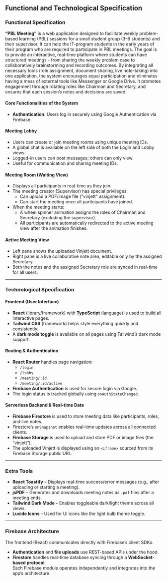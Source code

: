 ## Functional and Technological Specification

### Functional Specification

**“PBL Meeting”** is a web application designed to facilitate weekly problem-based learning (PBL) sessions for a small student group (3–6 students) and their supervisor. It can help the IT-program students in the early years of their program who are required to participate in PBL meetings.
The goal is to provide an interactive, real-time platform where students can have structured meetings  - from sharing the weekly problem case to collaboratively brainstorming and recording outcomes. By integrating all necessary tools (role assignment, document sharing, live note-taking) into one application, the system encourages equal participation and eliminates having a mess of external tools like Messenger or Google Drive. It promotes engagement through rotating roles like Chairman and Secretary, and ensures that each session’s notes and decisions are saved.

#### Core Functionalities of the System

- **Authentication**: Users log in securely using Google Authentication via Firebase.

#### Meeting Lobby

- Users can create or join meeting rooms using unique meeting IDs.
- A global chat is available on the left side of both the Login and Lobby views.
- Logged-in users can post messages; others can only view.
- Useful for communication and sharing meeting IDs.

#### Meeting Room (Waiting View)

- Displays all participants in real-time as they join.
- The meeting creator (Supervisor) has special privileges:
  - Can upload a PDF/image file ("vinjett" assignment).
  - Can start the meeting once all participants have joined.
- When the meeting starts:
  - A wheel spinner animation assigns the roles of Chairman and Secretary (excluding the supervisor).
  - All participants are automatically redirected to the active meeting view after the animation finishes.

#### Active Meeting View

- Left pane shows the uploaded Vinjett document.
- Right pane is a live collaborative note area, editable only by the assigned Secretary.
- Both the notes and the assigned Secretary role are synced in real-time for all users.

---




### Technological Specification

#### Frontend (User Interface)

- **React** (library/framework) with **TypeScript** (language) is used to build all interactive pages.
- **Tailwind CSS** (framework) helps style everything quickly and consistently.
- A **dark mode toggle** is available on all pages using Tailwind’s dark mode support.

#### Routing & Authentication

- **React Router** handles page navigation:
  - `/login`
  - `/lobby`
  - `/meeting/:id`
  - `/meeting/:id/active`
- **Firebase Authentication** is used for secure login via Google.
- The login status is tracked globally using `onAuthStateChanged`.

#### Serverless Backend & Real-time Data

- **Firebase Firestore** is used to store meeting data like participants, roles, and live notes.
- Firestore’s `onSnapshot` enables real-time updates across all connected clients.
- **Firebase Storage** is used to upload and store PDF or image files (the “vinjett”).
- The uploaded Vinjett is displayed using an `<iframe>` sourced from its Firebase Storage public URL.

---

### Extra Tools

- **React Toastify** – Displays real-time success/error messages (e.g., after uploading or starting a meeting).
- **jsPDF** – Generates and downloads meeting notes as `.pdf` files after a meeting ends.
- **Tailwind Dark Mode** – Enables toggleable dark/light theme across all views.
- **Lucide Icons** – Used for UI icons like the light bulb theme toggle.

---

### Firebase Architecture

The frontend (React) communicates directly with Firebase’s client SDKs.  
- **Authentication** and **file uploads** use REST-based APIs under the hood.  
- **Firestore** handles real-time database syncing through a **WebSocket-based protocol**.  
Each Firebase module operates independently and integrates into the app’s architecture.

